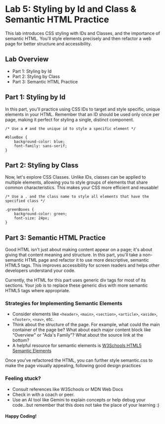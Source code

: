 # Lab 5: Styling by Id and Class & Semantic HTML Practice
This lab introduces CSS styling with IDs and Classes, and the importance of semantic HTML. You'll style elements precisely and then refactor a web page for better structure and accessibility.

## Lab Overview
* Part 1: Styling by Id
* Part 2: Styling by Class
* Part 3: Semantic HTML Practice


## Part 1: Styling by Id
In this part, you'll practice using CSS IDs to target and style specific, unique elements in your HTML. Remember that an ID should be used only once per page, making it perfect for styling a single, distinct component.

```
/* Use a # and the unique id to style a specific element */

#blueBox {
    background-color: blue;
    font-family: sans-serif;
}
```
## Part 2: Styling by Class
Now, let's explore CSS Classes. Unlike IDs, classes can be applied to multiple elements, allowing you to style groups of elements that share common characteristics. This makes your CSS more efficient and reusable!
```
/* Use a . and the class name to style all elements that have the specified class */

.greenBoxes {
    background-color: green;
    font-size: 24px;
}
```

## Part 3: Semantic HTML Practice
Good HTML isn't just about making content appear on a page; it's about giving that content meaning and structure. In this part, you'll take a non-semantic HTML page and refactor it to use more descriptive, semantic HTML5 tags. This improves accessibility for screen readers and helps other developers understand your code.

Currently, the HTML for this part uses generic div tags for most of its sections. Your job is to replace these generic divs with more semantic HTML5 tags where appropriate.

### Strategies for Implementing Semantic Elements
* Consider elements like `<header>`, `<main>`, `<section>`, `<article>`, `<aside>`, `<footer>`, `<nav>`, etc.
* Think about the structure of the page. For example, what could the main container of the page be? What about each major content block like "Overview" or "Ada's Family"? What about the source link at the bottom?
* A helpful resource for semantic elements is [W3Schools HTML5 Semantic Elements](https://www.w3schools.com/html/html5_semantic_elements.asp)

Once you've refactored the HTML, you can further style semantic.css to make the page visually appealing, following good design practices

### Feeling stuck?

* Consult references like W3Schools or MDN Web Docs
* Check in with a coach or peer.
* Use an AI tool like Gemini to explain concepts or help debug your code...but remember that this does not take the place of your learning :)

#### Happy Coding!